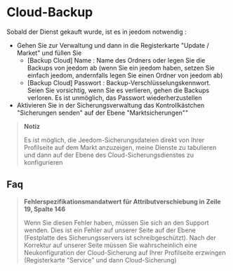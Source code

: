 # Cloud-Backup

Sobald der Dienst gekauft wurde, ist es in jeedom notwendig : 

- Gehen Sie zur Verwaltung und dann in die Registerkarte "Update / Market" und füllen Sie
  - [Backup Cloud] Name : Name des Ordners oder legen Sie die Backups von jeedom ab (wenn Sie ein jeedom haben, setzen Sie einfach jeedom, andernfalls legen Sie einen Ordner von jeedom ab)
  - [Backup Cloud] Passwort : Backup-Verschlüsselungskennwort. Seien Sie vorsichtig, wenn Sie es verlieren, gehen die Backups verloren. Es ist unmöglich, das Passwort wiederherzustellen
- Aktivieren Sie in der Sicherungsverwaltung das Kontrollkästchen "Sicherungen senden" auf der Ebene "Marktsicherungen""

>**Notiz**
>
>Es ist möglich, die Jeedom-Sicherungsdateien direkt von Ihrer Profilseite auf dem Markt anzuzeigen, meine Dienste zu tabulieren und dann auf der Ebene des Cloud-Sicherungsdienstes zu konfigurieren

## Faq

> **Fehlerspezifikationsmandatwert für Attributverschiebung in Zeile 19, Spalte 146**
>
> Wenn Sie diesen Fehler haben, müssen Sie sich an den Support wenden. Dies ist ein Fehler auf unserer Seite auf der Ebene (Festplatte des Sicherungsservers ist schreibgeschützt).
> Nach der Korrektur auf unserer Seite müssen Sie wahrscheinlich eine Neukonfiguration der Cloud-Sicherung auf Ihrer Profilseite erzwingen (Registerkarte "Service" und dann Cloud-Sicherung)

